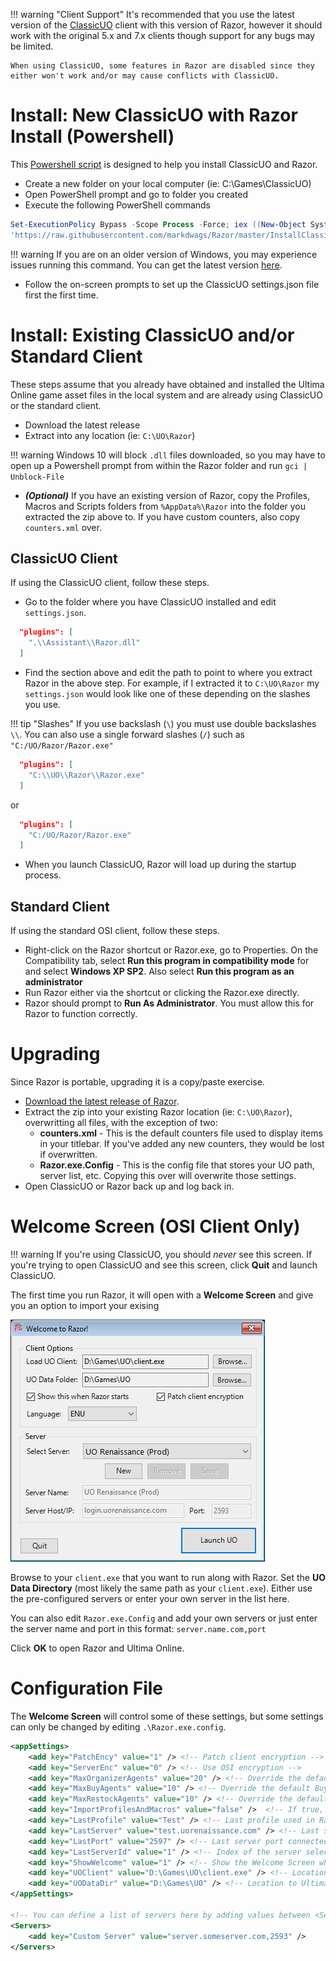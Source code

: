 !!! warning "Client Support"
    It's recommended that you use the latest version of the [ClassicUO](https://github.com/andreakarasho/ClassicUO) client with this version of Razor, however it should work with the original 5.x and 7.x clients though support for any bugs may be limited.

    When using ClassicUO, some features in Razor are disabled since they either won't work and/or may cause conflicts with ClassicUO.

# Install: New ClassicUO with Razor Install (Powershell)

This [Powershell script](https://github.com/markdwags/Razor/blob/master/InstallClassicUOAndRazor-NoDefaults.ps1) is designed to help you install ClassicUO and Razor.

* Create a new folder on your local computer (ie: C:\Games\ClassicUO)
* Open PowerShell prompt and go to folder you created
* Execute the following PowerShell commands

```powershell
Set-ExecutionPolicy Bypass -Scope Process -Force; iex ((New-Object System.Net.WebClient).DownloadString(
'https://raw.githubusercontent.com/markdwags/Razor/master/InstallClassicUOAndRazor-NoDefaults.ps1'))
```

!!! warning 
    If you are on an older version of Windows, you may experience issues running this command.  You can get the latest version [here](https://www.microsoft.com/en-us/download/details.aspx?id=54616).

* Follow the on-screen prompts to set up the ClassicUO settings.json file first the first time.

# Install: Existing ClassicUO and/or Standard Client

These steps assume that you already have obtained and installed the Ultima Online game asset files in the local system and are already using ClassicUO or the standard client.

* Download the latest release
* Extract into any location (ie: `C:\UO\Razor`)

!!! warning
    Windows 10 will block `.dll` files downloaded, so you may have to open up a Powershell prompt from within the Razor folder and run `gci | Unblock-File`

* ***(Optional)*** If you have an existing version of Razor, copy the Profiles, Macros and Scripts folders from `%AppData%\Razor` into the folder you extracted the zip above to. If you have custom counters, also copy `counters.xml` over.

## ClassicUO Client

If using the ClassicUO client, follow these steps.

* Go to the folder where you have ClassicUO installed and edit `settings.json`.

```json
  "plugins": [
    ".\\Assistant\\Razor.dll"
  ]
```

* Find the section above and edit the path to point to where you extract Razor in the above step. For example, if I extracted it to `C:\UO\Razor` my `settings.json` would look like one of these depending on the slashes you use.

!!! tip "Slashes"
    If you use backslash (`\`) you must use double backslashes `\\`.  You can also use a single forward slashes (`/`) such as `"C:/UO/Razor/Razor.exe"`

```json
  "plugins": [
    "C:\\UO\\Razor\\Razor.exe"
  ]
```

or

```json
  "plugins": [
    "C:/UO/Razor/Razor.exe"
  ]
```

* When you launch ClassicUO, Razor will load up during the startup process.

## Standard Client

If using the standard OSI client, follow these steps.

* Right-click on the Razor shortcut or Razor.exe, go to Properties. On the Compatibility tab, select **Run this program in compatibility mode** for and select **Windows XP SP2**. Also select **Run this program as an administrator**
* Run Razor either via the shortcut or clicking the Razor.exe directly.
* Razor should prompt to **Run As Administrator**. You must allow this for Razor to function correctly.

# Upgrading

Since Razor is portable, upgrading it is a copy/paste exercise.

* [Download the latest release of Razor](../download).
* Extract the zip into your existing Razor location (ie: `C:\UO\Razor`), overwritting all files, with the exception of two:
    * **counters.xml** - This is the default counters file used to display items in your titlebar. If you've added any new counters, they would be lost if overwritten.
    * **Razor.exe.Config** - This is the config file that stores your UO path, server list, etc. Copying this over will overwrite those settings.
* Open ClassicUO or Razor back up and log back in.

# Welcome Screen (OSI Client Only)

!!! warning
    If you're using ClassicUO, you should *never* see this screen. If you're trying to open ClassicUO and see this screen, click **Quit** and launch ClassicUO.

The first time you run Razor, it will open with a **Welcome Screen** and give you an option to import your exising

![welcome](../images/welcome.png)

Browse to your `client.exe` that you want to run along with Razor. Set the **UO Data Directory** (most likely the same path as your `client.exe`). Either use the pre-configured servers or enter your own server in the list here.

You can also edit `Razor.exe.Config` and add your own servers or just enter the server name and port in this format: `server.name.com,port`

Click **OK** to open Razor and Ultima Online.

# Configuration File

The **Welcome Screen** will control some of these settings, but some settings can only be changed by editing `.\Razor.exe.config`.

```xml
<appSettings>
    <add key="PatchEncy" value="1" /> <!-- Patch client encryption -->
    <add key="ServerEnc" value="0" /> <!-- Use OSI encryption -->
    <add key="MaxOrganizerAgents" value="20" /> <!-- Override the default Organizer agent count -->
    <add key="MaxBuyAgents" value="10" /> <!-- Override the default Buy agent count -->
    <add key="MaxRestockAgents" value="10" /> <!-- Override the default Restock agent count -->
    <add key="ImportProfilesAndMacros" value="false" />  <!-- If true, will import macros and profiles from %AppData%\Razor -->
    <add key="LastProfile" value="Test" /> <!-- Last profile used in Razor -->
    <add key="LastServer" value="test.uorenaissance.com" /> <!-- Last server connected to in Razor -->
    <add key="LastPort" value="2597" /> <!-- Last server port connected to in Razor -->
    <add key="LastServerId" value="1" /> <!-- Index of the server selected in the dropdown -->
    <add key="ShowWelcome" value="1" /> <!-- Show the Welcome Screen when loading Razor -->
    <add key="UOClient" value="D:\Games\UO\client.exe" /> <!-- Location to Ultima Online client -->
    <add key="UODataDir" value="D:\Games\UO" /> <!-- Location to Ultima Online data directory -->
</appSettings>

<!-- You can define a list of servers here by adding values between <Servers></Servers> -->
<Servers>
    <add key="Custom Server" value="server.someserver.com,2593" />
</Servers>
```